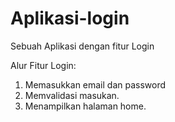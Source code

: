 # Aplikasi-login
Sebuah Aplikasi dengan fitur Login 

Alur Fitur Login:
1. Memasukkan email dan password
2. Memvalidasi masukan.
3. Menampilkan halaman home.
